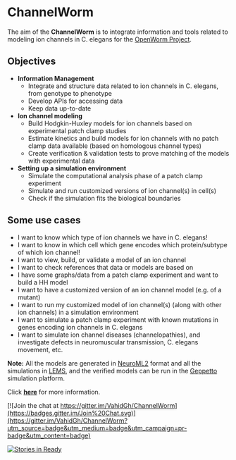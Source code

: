 # ChannelWorm

The aim of the **ChannelWorm** is to integrate information and tools related to modeling ion channels in C. elegans for the [OpenWorm Project](https://github.com/openworm).

## Objectives
* **Information Management**
  * Integrate and structure data related to ion channels in C. elegans, from genotype to phenotype
  * Develop APIs for accessing data
  * Keep data up-to-date
* **Ion channel modeling**
  * Build Hodgkin-Huxley models for ion channels based on experimental patch clamp studies
  * Estimate kinetics and build models for ion channels with no patch clamp data available (based on homologous channel types)
  * Create verification & validation tests to prove matching of the models with experimental data
* **Setting up a simulation environment**
  * Simulate the computational analysis phase of a patch clamp experiment
  * Simulate and run customized versions of ion channel(s) in cell(s)
  * Check if the simulation fits the biological boundaries

## Some use cases
  * I want to know which type of ion channels we have in C. elegans!
  * I want to know in which cell which gene encodes which protein/subtype of which ion channel!
  * I want to view, build, or validate a model of an ion channel
  * I want to check references that data or models are based on
  * I have some graphs/data from a patch clamp experiment and want to build a HH model
  * I want to have a customized version of an ion channel model (e.g. of a mutant)
  * I want to run my customized model of ion channel(s) (along with other ion channels) in a simulation environment
  * I want to simulate a patch clamp experiment with known mutations in genes encoding ion channels in C. elegans
  * I want to simulate ion channel diseases (channelopathies), and investigate defects in neuromuscular transmission, C. elegans movement, etc.

**Note:** All the models are generated in [NeuroML2](https://github.com/NeuroML) format and all the simulations in [LEMS](https://github.com/LEMS), and the verified models can be run in the [Geppetto](https://github.com/openworm/org.geppetto) simulation platform.
 
 
Click [**here**](http://channelworm.readthedocs.org/en/latest/intro.html) for more information.
 
 [![Join the chat at https://gitter.im/VahidGh/ChannelWorm](https://badges.gitter.im/Join%20Chat.svg)](https://gitter.im/VahidGh/ChannelWorm?utm_source=badge&utm_medium=badge&utm_campaign=pr-badge&utm_content=badge)
 
 [![Stories in Ready](https://badge.waffle.io/vahidgh/channelworm.png?label=ready&title=Ready)](https://waffle.io/vahidgh/channelworm)
